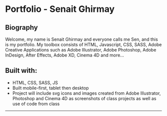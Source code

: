 <h1>Portfolio - Senait Ghirmay</h1>

<h2>Biography</h2>
<p>Welcome, my name is Senait Ghirmay and everyone calls me Sen, and this is my portfolio.
My toolbox consists of HTML, Javascript, CSS, SASS, Adobe Creative Applications such as Adobe Illustrator, Adobe Photoshop, Adobe InDesign, After Effects, Adobe XD, Cinema 4D and more...</p>

<h2>Built with:</h2>
<ul>
<li>HTML, CSS, SASS, JS </li>
<li>Built mobile-first, tablet then desktop</li>
<li> Project will include svg icons and images created from Adobe Illustrator, Photoshop and Cinema 4D as screenshots of class projects as well as use of code from class </li>

</ul>




------------------------------------------------------------